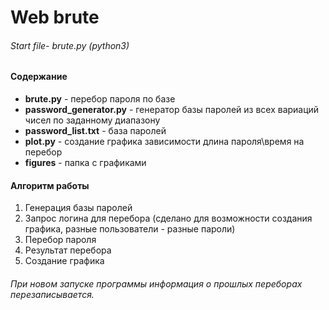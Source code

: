 # Web brute
###### Start file- brute.py (python3)

#### Содержание
- **brute.py** - перебор пароля по базе
- **password_generator.py** - генератор базы паролей из всех вариаций чисел по заданному диапазону
- **password_list.txt** - база паролей
- **plot.py** - создание графика зависимости длина пароля\время на перебор
- **figures** - папка с графиками

#### Алгоритм работы
1) Генерация базы паролей
2) Запрос логина для перебора (сделано для возможности создания графика, разные пользователи - разные пароли)
3) Перебор пароля
4) Результат перебора
5) Создание графика


###### При новом запуске программы информация о прошлых переборах перезаписывается.
